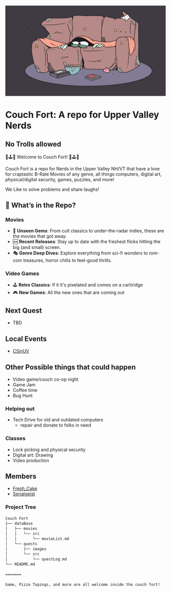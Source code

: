 ![Banner](gifsMemesMore/Couch-fort.gif)

# Couch Fort: A repo for Upper Valley Nerds
## No Trolls allowed

🍿🕹️💾 Welcome to Couch Fort! 💾🕹️🍿

Couch Fort is a repo for Nerds in the Upper Valley NH/VT that have a love for craptastic B-Rate Movies of any genre, all things computers, digital art, physical/digital security, games, puzzles, and more!

We Like to solve problems and share laughs!

## 📜 What’s in the Repo?

### Movies
- 🎥 **Unseen Gems**: From cult classics to under-the-radar indies, these are the movies that got away.
- 🆕 **Recent Releases**: Stay up to date with the freshest flicks hitting the big (and small) screen.
- 🎭 **Genre Deep Dives**: Explore everything from sci-fi wonders to rom-com treasures, horror chills to feel-good thrills.

### Video Games
- 🕹️ **Retro Classics**: If it it's pixelated and comes on a cartiridge
- 🎮 **New Games**: All the new ones that are coming out


## Next Quest
- TBD

## Local Events
- [CSinUV](https://www.meetup.com/computer-science-in-the-upper-valley/events/302924550/?slug=computer-science-in-the-upper-valley&eventId=302924550)

## Other Possible things that could happen
- Video game/couch co-op night
- Game Jam
- Coffee time
- Bug Hunt

### Helping out
- Tech Drive for old and outdated computers
    - repair and donate to folks in need

### Classes
- Lock picking and physical security
- Digital art: Drawing
- Video production

## Members
- [Fresh_Cake](https://github.com/freshcakewtf)
- [Serialgeist](https://github.com/serialgeist)

### Project Tree
```plaintext
Couch Fort
├── dataBase
│   ├── movies
│   │   └── src
│   │       └── movieList.md
│   └── quests
│       ├── images
│       └── src
│           └── questLog.md
└── README.md

=======

Game, Pizza Topings, and more are all welcome inside the couch fort!
